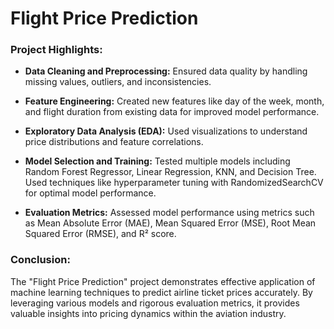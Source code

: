 # Flight Price Prediction

### Project Highlights:
- **Data Cleaning and Preprocessing:** Ensured data quality by handling missing values, outliers, and inconsistencies.
  
- **Feature Engineering:** Created new features like day of the week, month, and flight duration from existing data for improved model performance.
  
- **Exploratory Data Analysis (EDA):** Used visualizations to understand price distributions and feature correlations.

- **Model Selection and Training:** Tested multiple models including Random Forest Regressor, Linear Regression, KNN, and Decision Tree. Used techniques like hyperparameter tuning with RandomizedSearchCV for optimal model performance.

- **Evaluation Metrics:** Assessed model performance using metrics such as Mean Absolute Error (MAE), Mean Squared Error (MSE), Root Mean Squared Error (RMSE), and R² score.

### Conclusion:
The "Flight Price Prediction" project demonstrates effective application of machine learning techniques to predict airline ticket prices accurately. By leveraging various models and rigorous evaluation metrics, it provides valuable insights into pricing dynamics within the aviation industry.
